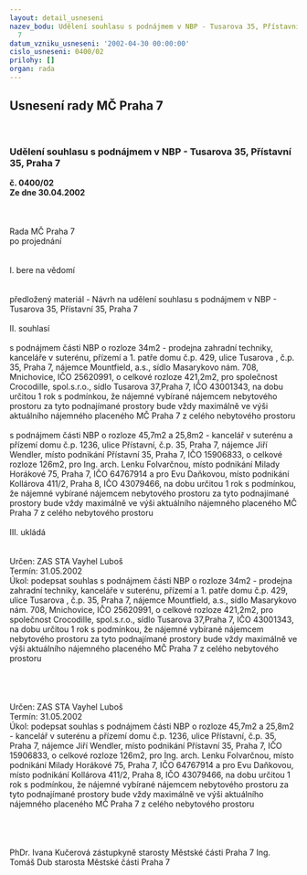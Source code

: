 ```yaml
---
layout: detail_usneseni
nazev_bodu: Udělení souhlasu s podnájmem v NBP - Tusarova 35, Přístavní 35, Praha
  7
datum_vzniku_usneseni: '2002-04-30 00:00:00'
cislo_usneseni: 0400/02
prilohy: []
organ: rada
---
```

<div id="ucUsn_pList" class="usn">
	<span><h2>Usnesení rady MČ Praha 7 </h2>
<br></span><div class="standBody">
<span><h3>Udělení souhlasu s podnájmem v NBP - Tusarova 35, Přístavní 35, Praha 7</h3></span><div class="center">
		<strong>č. 0400/02</strong><br>
	</div>
<div class="center">
		<strong>Ze dne 30.04.2002</strong><br><br>
	</div>
<br><br>Rada MČ Praha 7<br>po projednání<br><br><br>I.	bere na vědomí<br><br> <br>předložený materiál - Návrh na udělení souhlasu s podnájmem v NBP - Tusarova 35, Přístavní 35, Praha 7<br><br>II.	souhlasí <br><br>s podnájmem části NBP o rozloze 34m2 - prodejna zahradní techniky, kanceláře v suterénu, přízemí a 1. patře domu č.p. 429, ulice Tusarova , č.p. 35, Praha 7, nájemce Mountfield, a.s., sídlo Masarykovo nám. 708, Mnichovice, IČO 25620991, o celkové rozloze 421,2m2, pro společnost Crocodille, spol.s.r.o., sídlo Tusarova 37,Praha 7, IČO 43001343, na dobu určitou 1 rok s podmínkou, že nájemné vybírané nájemcem nebytového prostoru za tyto podnajímané prostory bude vždy maximálně ve výši aktuálního nájemného placeného MČ Praha 7 z celého nebytového prostoru<br><br>s podnájmem části NBP o rozloze 45,7m2 a 25,8m2 - kancelář v suterénu a přízemí domu č.p. 1236, ulice Přístavní, č.p. 35, Praha 7, nájemce  Jiří Wendler, místo podnikání Přístavní 35, Praha 7, IČO 15906833, o celkové rozloze 126m2, pro Ing. arch. Lenku Folvarčnou, místo podnikání Milady Horákové 75, Praha 7, IČO 64767914 a pro Evu Daňkovou, místo podnikání Kollárova 411/2, Praha 8, IČO 43079466, na dobu určitou 1 rok s podmínkou, že nájemné vybírané nájemcem nebytového prostoru za tyto podnajímané prostory bude vždy maximálně ve výši aktuálního nájemného placeného MČ Praha 7 z celého nebytového prostoru<br><br>III.	ukládá <br><br> <br>Určen:	ZAS STA Vayhel Luboš<br>Termín: 31.05.2002<br>Úkol:	podepsat souhlas s podnájmem části NBP o rozloze 34m2 - prodejna zahradní techniky, kanceláře v suterénu, přízemí a 1. patře domu č.p. 429, ulice Tusarova , č.p. 35, Praha 7, nájemce Mountfield, a.s., sídlo Masarykovo nám. 708, Mnichovice, IČO 25620991, o celkové rozloze 421,2m2, pro společnost Crocodille, spol.s.r.o., sídlo Tusarova 37,Praha 7, IČO 43001343, na dobu určitou 1 rok s podmínkou, že nájemné vybírané nájemcem nebytového prostoru za tyto podnajímané prostory bude vždy maximálně ve výši aktuálního nájemného placeného MČ Praha 7 z celého nebytového prostoru<br> <br>  <br><br> <br>Určen:	ZAS STA Vayhel Luboš<br>Termín: 31.05.2002<br>Úkol:	podepsat souhlas s podnájmem části NBP o rozloze 45,7m2 a 25,8m2 - kancelář v suterénu a přízemí domu č.p. 1236, ulice Přístavní, č.p. 35, Praha 7, nájemce  Jiří Wendler, místo podnikání Přístavní 35, Praha 7, IČO 15906833, o celkové rozloze 126m2, pro Ing. arch. Lenku Folvarčnou, místo podnikání Milady Horákové 75, Praha 7, IČO 64767914 a pro Evu Daňkovou, místo podnikání Kollárova 411/2, Praha 8, IČO 43079466, na dobu určitou 1 rok s podmínkou, že nájemné vybírané nájemcem nebytového prostoru za tyto podnajímané prostory bude vždy maximálně ve výši aktuálního nájemného placeného MČ Praha 7 z celého nebytového prostoru<br> <br><br> <br>	<br>PhDr. Ivana Kučerová zástupkyně starosty Městské části Praha 7	Ing. Tomáš Dub starosta Městské části Praha 7<br>	<br><br>
</div>
</div>